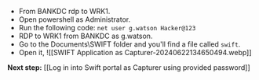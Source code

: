 

- From BANKDC rdp to WRK1.
- Open powershell as Administrator.
- Run the following code:
	`net user g.watson Hacker@123`
- RDP to WRK1 from BANKDC as g.watson.
- Go to the Documents\SWIFT folder and you'll find a file called `swift`.
- Open it,
	![[SWIFT Application as Capturer-20240622134650494.webp]]


**Next step:** [[Log in into Swift portal as Capturer using provided password]]